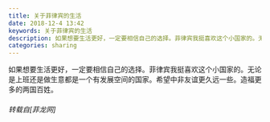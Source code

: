 ```yaml
---
title: 关于菲律宾的生活
date: 2018-12-4 13:42
keywords: 关于菲律宾的生活
description: 如果想要生活更好，一定要相信自己的选择。菲律宾我挺喜欢这个小国家的。无论是上班还是做生意都是一个有发展空间的国家。希望中非友谊更久远一些。造福更多的两国百姓。
categories: sharing
---
```

<td class="t_f" id="postmessage_2404707">

如果想要生活更好，一定要相信自己的选择。菲律宾我挺喜欢这个小国家的。无论是上班还是做生意都是一个有发展空间的国家。希望中非友谊更久远一些。造福更多的两国百姓。</td>
###### 转载自[菲龙网]